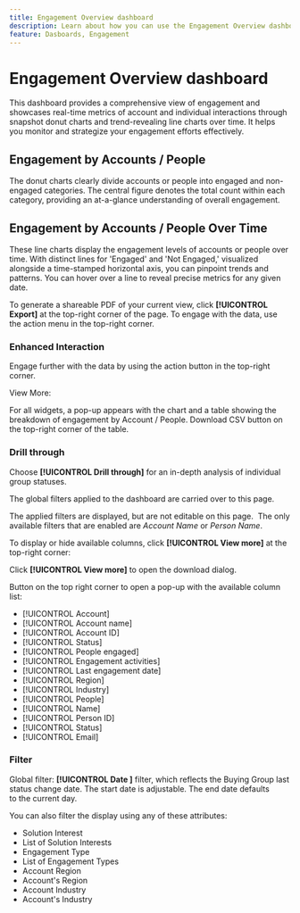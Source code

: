 ```yaml
---
title: Engagement Overview dashboard
description: Learn about how you can use the Engagement Overview dashboard to monitor your engagement efforts.
feature: Dasboards, Engagement
---
```


# Engagement Overview dashboard

This dashboard provides a comprehensive view of engagement and showcases real-time metrics of account and individual interactions through snapshot donut charts and trend-revealing line charts over time. It helps you monitor and strategize your engagement efforts effectively.

## Engagement by Accounts / People

The donut charts clearly divide accounts or people into engaged and non-engaged categories. The central figure denotes the total count within each category, providing an at-a-glance understanding of overall engagement.

## Engagement by Accounts / People Over Time

These line charts display the engagement levels of accounts or people over time. With distinct lines for 'Engaged' and 'Not Engaged,' visualized alongside a time-stamped horizontal axis, you can pinpoint trends and patterns. You can hover over a line to reveal precise metrics for any given date.

To generate a shareable PDF of your current view, click **[!UICONTROL Export]** at the top-right corner of the page. To engage with the data, use the action menu in the top-right corner. 

### Enhanced Interaction

Engage further with the data by using the action button in the top-right corner.

View More:

For all widgets, a pop-up appears with the chart and a table showing the breakdown of engagement by Account / People.
Download CSV button on the top-right corner of the table.

### Drill through

Choose **[!UICONTROL Drill through]** for an in-depth analysis of individual group statuses.

The global filters applied to the dashboard are carried over to this page.

The applied filters are displayed, but are not editable on this page. 
The only available filters that are enabled are _Account Name_ or _Person Name_.

To display or hide available columns, click **[!UICONTROL View more]** at the top-right corner:

Click **[!UICONTROL View more]** to open the download dialog.

Button on the top right corner to open a pop-up with the available column list:

* [!UICONTROL Account]
* [!UICONTROL Account name]
* [!UICONTROL Account ID]
* [!UICONTROL Status]
* [!UICONTROL People engaged]
* [!UICONTROL Engagement activities]
* [!UICONTROL Last engagement date]
* [!UICONTROL Region]
* [!UICONTROL Industry]
* [!UICONTROL People]
* [!UICONTROL Name]
* [!UICONTROL Person ID]
* [!UICONTROL Status]
* [!UICONTROL Email]

### Filter

Global filter: **[!UICONTROL Date ]** filter, which reflects the Buying Group last status change date. The start date is adjustable. The end date defaults to the current day.

You can also filter the display using any of these attributes: 

* Solution Interest
* List of Solution Interests
* Engagement Type
* List of Engagement Types
* Account Region
* Account's Region
* Account Industry
* Account's Industry


